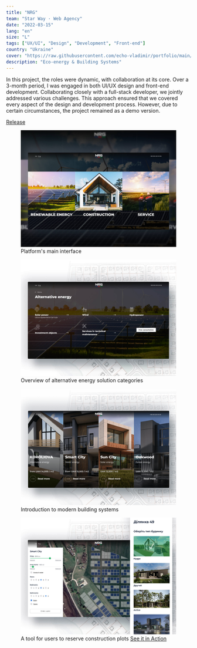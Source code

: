 ```yaml
---
title: "NRG"
team: "Star Way · Web Agency"
date: "2022-03-15"
lang: "en"
size: "L"
tags: ["UX/UI", "Design", "Development", "Front-end"]
country: "Ukraine"
cover: "https://raw.githubusercontent.com/echo-vladimir/portfolio/main/public/media/nrg/shot2.png"
description: "Eco-energy & Building Systems"
---
```


In this project, the roles were dynamic, with collaboration at its core. Over a
3-month period, I was engaged in both UI/UX design and front-end development.
Collaborating closely with a full-stack developer, we jointly addressed various
challenges. This approach ensured that we covered every aspect of the design and
development process. However, due to certain circumstances, the project remained
as a demo version.

<a href="https://nrg.starway.agency/" target="_blank" >Release</a>

<figure>
    <img alt="Home page UI" src="https://raw.githubusercontent.com/echo-vladimir/portfolio/main/public/media/nrg/shot3.jpg"/>
    <figcaption>Platform's main interface</figcaption>
</figure>
<figure>
    <img alt="Subsection UI" src="https://raw.githubusercontent.com/echo-vladimir/portfolio/main/public/media/nrg/shot1.jpg"/>
    <figcaption>Overview of alternative energy solution categories</figcaption>
</figure>
<figure>
    <img alt="" src="https://raw.githubusercontent.com/echo-vladimir/portfolio/main/public/media/nrg/shot2.png"/>
    <figcaption>Introduction to modern building systems</figcaption>
</figure>
<figure>
    <img alt="Interactive land reservation system" src="https://raw.githubusercontent.com/echo-vladimir/portfolio/main/public/media/nrg/shot4.jpg"/>
    <figcaption>A tool for users to reserve construction plots <a target="_blank" href="https://nrg.starway.agency/land_plot">See it in Action</a>
    </figcaption>
</figure>
